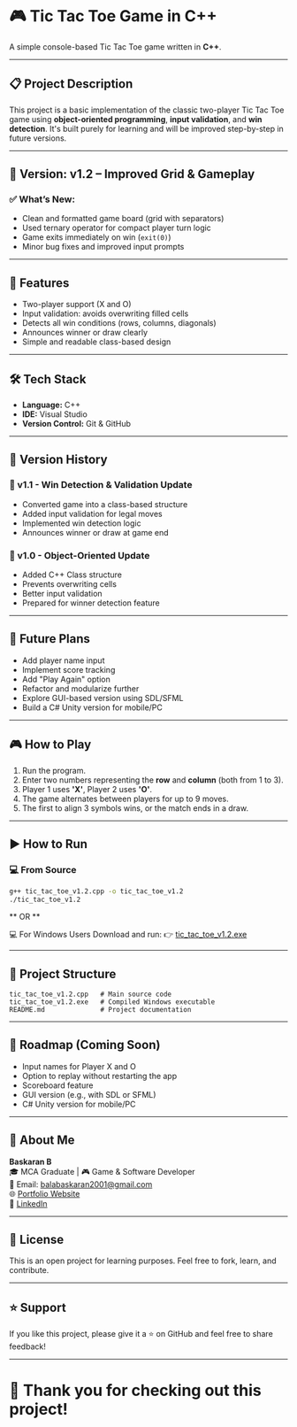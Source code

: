 # 🎮 Tic Tac Toe Game in C++

A simple console-based Tic Tac Toe game written in **C++**.

---

## 📋 Project Description

This project is a basic implementation of the classic two-player Tic Tac Toe game using **object-oriented programming**, **input validation**, and **win detection**. It's built purely for learning and will be improved step-by-step in future versions.

---

## 📌 Version: v1.2 – Improved Grid & Gameplay

### ✅ What’s New:
- Clean and formatted game board (grid with separators)
- Used ternary operator for compact player turn logic
- Game exits immediately on win (`exit(0)`)
- Minor bug fixes and improved input prompts

---

## 🧠 Features

- Two-player support (X and O)
- Input validation: avoids overwriting filled cells
- Detects all win conditions (rows, columns, diagonals)
- Announces winner or draw clearly
- Simple and readable class-based design

---

## 🛠️ Tech Stack

- **Language:** C++
- **IDE:** Visual Studio
- **Version Control:** Git & GitHub

---

## 📌 Version History

### 🔹 v1.1 - Win Detection & Validation Update
- Converted game into a class-based structure
- Added input validation for legal moves
- Implemented win detection logic
- Announces winner or draw at game end

### 🔹 v1.0 - Object-Oriented Update
- Added C++ Class structure
- Prevents overwriting cells
- Better input validation
- Prepared for winner detection feature

---

## 🚀 Future Plans

- Add player name input
- Implement score tracking
- Add "Play Again" option
- Refactor and modularize further
- Explore GUI-based version using SDL/SFML
- Build a C# Unity version for mobile/PC

---

## 🎮 How to Play

1. Run the program.
2. Enter two numbers representing the **row** and **column** (both from 1 to 3).
3. Player 1 uses **'X'**, Player 2 uses **'O'**.
4. The game alternates between players for up to 9 moves.
5. The first to align 3 symbols wins, or the match ends in a draw.

---

## ▶️ How to Run

### 💻 From Source

```bash
g++ tic_tac_toe_v1.2.cpp -o tic_tac_toe_v1.2
./tic_tac_toe_v1.2
```

** OR **

💻 For Windows Users
Download and run:
👉 [tic_tac_toe_v1.2.exe](https://github.com/baskaran01/Tic-Tac-Toe-Game-in-C-/blob/main/tic_tac_toe_v1.2.exe)

---

## 📂 Project Structure

```plaintext
tic_tac_toe_v1.2.cpp   # Main source code
tic_tac_toe_v1.2.exe   # Compiled Windows executable
README.md              # Project documentation
```
---

## 🌱 Roadmap (Coming Soon)
- Input names for Player X and O
- Option to replay without restarting the app
- Scoreboard feature
- GUI version (e.g., with SDL or SFML)
- C# Unity version for mobile/PC

---

## 👤 About Me

**Baskaran B** <br>
🎓 MCA Graduate | 🎮 Game & Software Developer <br>
📧 Email: balabaskaran2001@gmail.com <br>
🌐 [Portfolio Website](https://baskaran01.github.io/baskaran_portfolio/) <br>
🔗 [LinkedIn](https://www.linkedin.com/in/baskaran001) <br>

---

## 📄 License
This is an open project for learning purposes. Feel free to fork, learn, and contribute.

---

## ⭐️ Support

If you like this project, please give it a ⭐️ on GitHub and feel free to share feedback!

---

# 🧡 Thank you for checking out this project!
